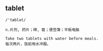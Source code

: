 ## tablet
```
/'tæblət/

n.片剂, 药片；碑, 匾；便签簿；平板电脑

Take two tablets with water before meals.
每次两片，饭前用水冲服。
```
